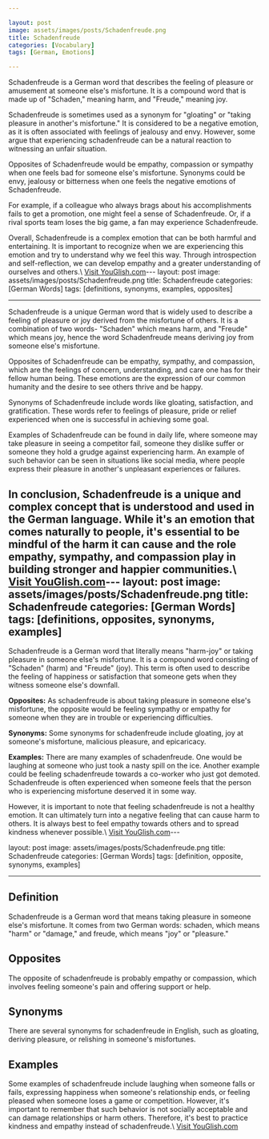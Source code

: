 ```yaml
---

layout: post
image: assets/images/posts/Schadenfreude.png
title: Schadenfreude
categories: [Vocabulary]
tags: [German, Emotions]

---
```


Schadenfreude is a German word that describes the feeling of pleasure or amusement at someone else's misfortune. It is a compound word that is made up of "Schaden," meaning harm, and "Freude," meaning joy.

Schadenfreude is sometimes used as a synonym for "gloating" or "taking pleasure in another's misfortune." It is considered to be a negative emotion, as it is often associated with feelings of jealousy and envy. However, some argue that experiencing schadenfreude can be a natural reaction to witnessing an unfair situation.

Opposites of Schadenfreude would be empathy, compassion or sympathy when one feels bad for someone else's misfortune. Synonyms could be envy, jealousy or bitterness when one feels the negative emotions of Schadenfreude.

For example, if a colleague who always brags about his accomplishments fails to get a promotion, one might feel a sense of Schadenfreude. Or, if a rival sports team loses the big game, a fan may experience Schadenfreude.

Overall, Schadenfreude is a complex emotion that can be both harmful and entertaining. It is important to recognize when we are experiencing this emotion and try to understand why we feel this way. Through introspection and self-reflection, we can develop empathy and a greater understanding of ourselves and others.\ <a id="yg-widget-0" class="youglish-widget" data-query="Schadenfreude" data-lang="german" data-components="8412" data-auto-start="0" data-bkg-color="theme_light" data-title="How%20to%20pronounce%20Schadenfreude%20in%20German"  rel="nofollow" href="https://youglish.com">Visit YouGlish.com</a><script async src="https://youglish.com/public/emb/widget.js" charset="utf-8"></script>---
layout: post
image: assets/images/posts/Schadenfreude.png
title: Schadenfreude
categories: [German Words]
tags: [definitions, synonyms, examples, opposites]

---

Schadenfreude is a unique German word that is widely used to describe a feeling of pleasure or joy derived from the misfortune of others. It is a combination of two words- "Schaden" which means harm, and "Freude" which means joy, hence the word Schadenfreude means deriving joy from someone else's misfortune. 

Opposites of Schadenfreude can be empathy, sympathy, and compassion, which are the feelings of concern, understanding, and care one has for their fellow human being. These emotions are the expression of our common humanity and the desire to see others thrive and be happy. 

Synonyms of Schadenfreude include words like gloating, satisfaction, and gratification. These words refer to feelings of pleasure, pride or relief experienced when one is successful in achieving some goal. 

Examples of Schadenfreude can be found in daily life, where someone may take pleasure in seeing a competitor fail, someone they dislike suffer or someone they hold a grudge against experiencing harm. An example of such behavior can be seen in situations like social media, where people express their pleasure in another's unpleasant experiences or failures. 

In conclusion, Schadenfreude is a unique and complex concept that is understood and used in the German language. While it's an emotion that comes naturally to people, it's essential to be mindful of the harm it can cause and the role empathy, sympathy, and compassion play in building stronger and happier communities.\ <a id="yg-widget-0" class="youglish-widget" data-query="Schadenfreude" data-lang="german" data-components="8412" data-auto-start="0" data-bkg-color="theme_light" data-title="How%20to%20pronounce%20Schadenfreude%20in%20German"  rel="nofollow" href="https://youglish.com">Visit YouGlish.com</a><script async src="https://youglish.com/public/emb/widget.js" charset="utf-8"></script>---
layout: post
image: assets/images/posts/Schadenfreude.png
title: Schadenfreude
categories: [German Words]
tags: [definitions, opposites, synonyms, examples]
---

Schadenfreude is a German word that literally means "harm-joy" or taking pleasure in someone else's misfortune. It is a compound word consisting of "Schaden" (harm) and "Freude" (joy). This term is often used to describe the feeling of happiness or satisfaction that someone gets when they witness someone else's downfall.

**Opposites:** As schadenfreude is about taking pleasure in someone else's misfortune, the opposite would be feeling sympathy or empathy for someone when they are in trouble or experiencing difficulties.

**Synonyms:** Some synonyms for schadenfreude include gloating, joy at someone's misfortune, malicious pleasure, and epicaricacy.

**Examples:** There are many examples of schadenfreude. One would be laughing at someone who just took a nasty spill on the ice. Another example could be feeling schadenfreude towards a co-worker who just got demoted. Schadenfreude is often experienced when someone feels that the person who is experiencing misfortune deserved it in some way.

However, it is important to note that feeling schadenfreude is not a healthy emotion. It can ultimately turn into a negative feeling that can cause harm to others. It is always best to feel empathy towards others and to spread kindness whenever possible.\ <a id="yg-widget-0" class="youglish-widget" data-query="Schadenfreude" data-lang="german" data-components="8412" data-auto-start="0" data-bkg-color="theme_light" data-title="How%20to%20pronounce%20Schadenfreude%20in%20German"  rel="nofollow" href="https://youglish.com">Visit YouGlish.com</a><script async src="https://youglish.com/public/emb/widget.js" charset="utf-8"></script>---

layout: post
image: assets/images/posts/Schadenfreude.png
title: Schadenfreude
categories: [German Words]
tags: [definition, opposite, synonyms, examples]

---

## Definition

Schadenfreude is a German word that means taking pleasure in someone else's misfortune. It comes from two German words: schaden, which means "harm" or "damage," and freude, which means "joy" or "pleasure." 

## Opposites

The opposite of schadenfreude is probably empathy or compassion, which involves feeling someone's pain and offering support or help. 

## Synonyms

There are several synonyms for schadenfreude in English, such as gloating, deriving pleasure, or relishing in someone's misfortunes. 

## Examples

Some examples of schadenfreude include laughing when someone falls or fails, expressing happiness when someone's relationship ends, or feeling pleased when someone loses a game or competition. However, it's important to remember that such behavior is not socially acceptable and can damage relationships or harm others. Therefore, it's best to practice kindness and empathy instead of schadenfreude.\ <a id="yg-widget-0" class="youglish-widget" data-query="Schadenfreude" data-lang="german" data-components="8412" data-auto-start="0" data-bkg-color="theme_light" data-title="How%20to%20pronounce%20Schadenfreude%20in%20German"  rel="nofollow" href="https://youglish.com">Visit YouGlish.com</a><script async src="https://youglish.com/public/emb/widget.js" charset="utf-8"></script>